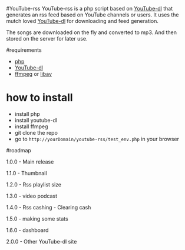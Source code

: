 #YouTube-rss
YouTube-rss is a php script based on [YouTube-dl](https://rg3.github.io/youtube-dl/) that generates an rss feed based on YouTube channels or users.
It uses the mutch loved [YouTube-dl](https://rg3.github.io/youtube-dl/) for downloading and feed generation.

The songs are downloaded on the fly and converted to mp3. And then stored on the server for later use.

#requirements
* [php](php.net)
* [YouTube-dl](https://rg3.github.io/youtube-dl/)
* [ffmpeg](https://www.ffmpeg.org/) or [libav](https://libav.org/)

# how to install
* install php
* install youtube-dl
* install ffmpeg
* git clone the repo
* go to `http://yourDomain/youtube-rss/test_env.php` in your browser

#roadmap

1.0.0 - 
Main release

1.1.0 - 
Thumbnail

1.2.0 - 
Rss playlist size

1.3.0 - 
video podcast

1.4.0 - 
Rss cashing - 
Clearing cash

1.5.0 - 
making some stats

1.6.0 - 
dashboard

2.0.0 - 
Other YouTube-dl site


